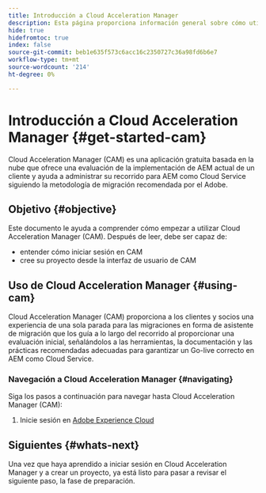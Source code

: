 ```yaml
---
title: Introducción a Cloud Acceleration Manager
description: Esta página proporciona información general sobre cómo utilizar y empezar a usar Cloud Acceleration Manager.
hide: true
hidefromtoc: true
index: false
source-git-commit: beb1e635f573c6acc16c2350727c36a98fd6b6e7
workflow-type: tm+mt
source-wordcount: '214'
ht-degree: 0%

---
```



# Introducción a Cloud Acceleration Manager {#get-started-cam}

Cloud Acceleration Manager (CAM) es una aplicación gratuita basada en la nube que ofrece una evaluación de la implementación de AEM actual de un cliente y ayuda a administrar su recorrido para AEM como Cloud Service siguiendo la metodología de migración recomendada por el Adobe.

## Objetivo {#objective}

Este documento le ayuda a comprender cómo empezar a utilizar Cloud Acceleration Manager (CAM). Después de leer, debe ser capaz de:

* entender cómo iniciar sesión en CAM
* cree su proyecto desde la interfaz de usuario de CAM

## Uso de Cloud Acceleration Manager {#using-cam}

Cloud Acceleration Manager (CAM) proporciona a los clientes y socios una experiencia de una sola parada para las migraciones en forma de asistente de migración que los guía a lo largo del recorrido al proporcionar una evaluación inicial, señalándolos a las herramientas, la documentación y las prácticas recomendadas adecuadas para garantizar un Go-live correcto en AEM como Cloud Service.

### Navegación a Cloud Acceleration Manager {#navigating}


Siga los pasos a continuación para navegar hasta Cloud Acceleration Manager (CAM):

1. Inicie sesión en [Adobe Experience Cloud](https://experience.adobe.com)



## Siguientes {#whats-next}

Una vez que haya aprendido a iniciar sesión en Cloud Acceleration Manager y a crear un proyecto, ya está listo para pasar a revisar el siguiente paso, la fase de preparación.